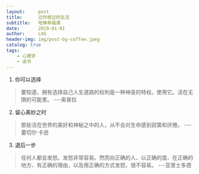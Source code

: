 ```yaml
---
layout:     post
title:      过你想过的生活
subtitle:   哈佛幸福课
date:       2019-01-01
author:     LXG
header-img: img/post-bg-coffee.jpeg
catalog: true
tags:
    - 心理学
    - 读书
---
```


1. 你可以选择

> 要知道，拥有选择自己人生道路的权利是一种神圣的特权。使用它。活在无限的可能里。  ---奥普拉

2. 留心美妙之时

> 那些活在世界的美好和神秘之中的人，从不会对生命感到寂寞和厌倦。   ---蕾切尔·卡逊

3. 退后一步

> 任何人都会发怒。发怒非常容易。然而向正确的人、以正确的度、在正确的地方、有正确的理由，以及用正确的方式发怒，很不容易。   ---亚里士多德


